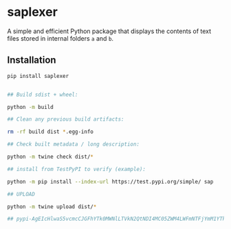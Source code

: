 # saplexer

A simple and efficient Python package that displays the contents of text files stored in internal folders `a` and `b`.

## Installation

```bash
pip install saplexer


## Build sdist + wheel:

python -m build

## Clean any previous build artifacts:

rm -rf build dist *.egg-info

## Check built metadata / long description:

python -m twine check dist/*

## install from TestPyPI to verify (example):

python -m pip install --index-url https://test.pypi.org/simple/ sap

## UPLOAD 

python -m twine upload dist/*

## pypi-AgEIcHlwaS5vcmcCJGFhYTk0MWNlLTVkN2QtNDI4MC05ZWM4LWFmNTFjYmM1YTkyNAACKlszLCI2Njg5Y2Y0MC0xODY1LTQxNDgtODAxZC0yNzQwYWMyMWVkNmEiXQAABiAlX5K37l1ujpn8vto1fr-PknJmxABGulXbyzTJHm8cJA
